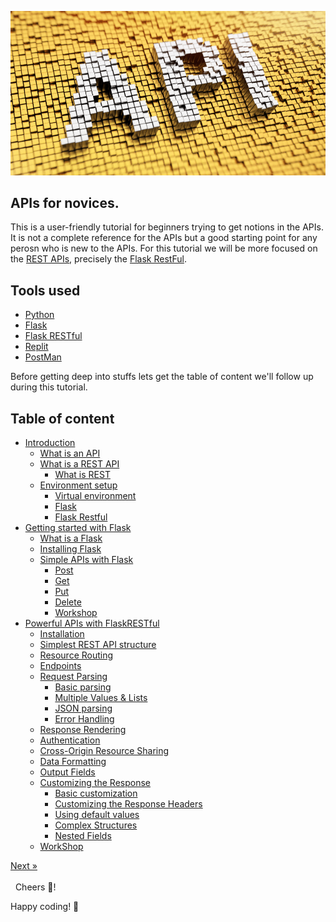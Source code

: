![API](resources/assets/images/api.png)
## APIs for novices.

This is a user-friendly tutorial for beginners trying to get notions in the APIs. It is not a complete reference for the APIs but a good starting point for any perosn who is new to the APIs. For this tutorial we will be more focused on the [REST APIs](https://en.wikipedia.org/wiki/Representational_state_transfer), precisely the [Flask RestFul](https://flask-restful.readthedocs.io/en/latest/).

## Tools used
- [Python](https://python.org)
- [Flask](https://flask.palletsprojects.com/en/2.2.x/)
- [Flask RESTful](https://flask-restful.readthedocs.io/en/latest/)
- [Replit](https://replit.com)
- [PostMan](https://www.postman.com/)

Before getting deep into stuffs lets get the table of content we'll follow up during this tutorial.

## Table of content

- [Introduction](./introduction/introduction.md#introduction)
    - [What is an API](./introduction/introduction.md#what-is-an-api)
    - [What is a REST API](./introduction/introduction.md#what-is-a-rest-api)
        - [What is REST](#what-is-rest) 
    - [Environment setup](#python-environment-setup)
        - [Virtual environment](#virtual-environment)
        - [Flask](#flask)
        - [Flask Restful](#flask-restful)
- [Getting started with Flask](#getting-started-with-flask)
    - [What is a Flask](#what-is-a-flask)
    - [Installing Flask](#installing-flask)
    - [Simple APIs with Flask](#simple-apis-with-flask)
        - [Post](#post)
        - [Get](#get)
        - [Put](#put)
        - [Delete](#delete)
        - [Workshop]()
- [Powerful APIs with FlaskRESTful](#powerful-apis-with-flaskrestful)
    - [Installation](#installation)
    - [Simplest REST API structure](#simpliest-rest-api-structure)
    - [Resource Routing](#resource-routing)
    - [Endpoints](#endpoints)
    - [Request Parsing](#request-parsing)
        - [Basic parsing](#basic-parsing)
        - [Multiple Values & Lists](#multiple-values-and-lists)
        - [JSON parsing](#json-parsing)
        - [Error Handling](#error-handling)
    - [Response Rendering](#response-rendering)
    - [Authentication](#authentication)
    - [Cross-Origin Resource Sharing](#cross-origin-resource-sharing)
    - [Data Formatting](#data-formatting)
    - [Output Fields](#output-fields)
    - [Customizing the Response](#customizing-the-response)
        - [Basic customization](#basic-customization)
        - [Customizing the Response Headers](#customizing-the-response-headers)
        - [Using default values](#using-default-values)
        - [Complex Structures](#complex-structures)
        - [Nested Fields](#nested-fields)
    - [WorkShop]()

<a href="./introduction/introduction.md" class="float-md-right color-bg-success-emphasis">Next &raquo;</a>
<br/><br/>
&nbsp;
Cheers 🍻!

Happy coding! 🚀